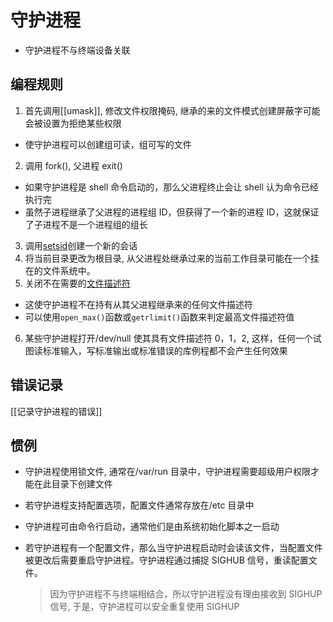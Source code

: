 # 守护进程

-   守护进程不与终端设备关联

## 编程规则

1. 首先调用[[umask]], 修改文件权限掩码, 继承的来的文件模式创建屏蔽字可能会被设置为拒绝某些权限

-   使守护进程可以创建组可读，组可写的文件

2. 调用 fork(), 父进程 exit()

-   如果守护进程是 shell 命令启动的，那么父进程终止会让 shell 认为命令已经执行完
-   虽然子进程继承了父进程的进程组 ID，但获得了一个新的进程 ID，这就保证了子进程不是一个进程组的组长

3. 调用[setsid](Linux_Process_Relation.md#setsid)创建一个新的会话
4. 将当前目录更改为根目录, 从父进程处继承过来的当前工作目录可能在一个挂在的文件系统中。
5. 关闭不在需要的[文件描述符](Linux_File_Descriptor.md)

-   这使守护进程不在持有从其父进程继承来的任何文件描述符
-   可以使用`open_max()`函数或`getrlimit()`函数来判定最高文件描述符值

6. 某些守护进程打开/dev/null 使其具有文件描述符 0，1，2, 这样，任何一个试图读标准输入，写标准输出或标准错误的库例程都不会产生任何效果

## 错误记录

[[记录守护进程的错误]]

## 惯例

-   守护进程使用锁文件, 通常在/var/run 目录中，守护进程需要超级用户权限才能在此目录下创建文件
-   若守护进程支持配置选项，配置文件通常存放在/etc 目录中
-   守护进程可由命令行启动，通常他们是由系统初始化脚本之一启动
-   若守护进程有一个配置文件，那么当守护进程启动时会读该文件，当配置文件被更改后需要重启守护进程。守护进程通过捕捉 SIGHUB 信号，重读配置文件。

    > 因为守护进程不与终端相结合，所以守护进程没有理由接收到 SIGHUP 信号, 于是，守护进程可以安全重复使用 SIGHUP
